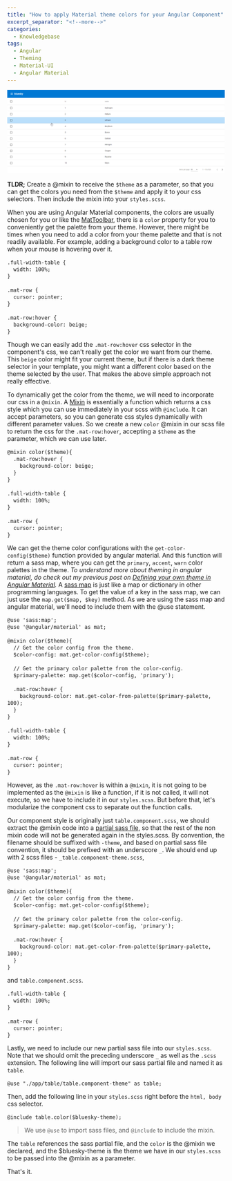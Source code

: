 ```yaml
---
title: "How to apply Material theme colors for your Angular Component"
excerpt_separator: "<!--more-->"
categories:
  - Knowledgebase
tags:
  - Angular
  - Theming
  - Material-UI
  - Angular Material
---
```


![Component Theme](/assets/images/2022/08/component-theme.png)

**TLDR;** Create a @mixin to receive the `$theme` as a parameter, so that you can get the colors you need from the `$theme` and apply it to your css selectors. Then include the mixin into your `styles.scss`.

<!--more-->

When you are using Angular Material components, the colors are usually chosen for you or like the [MatToolbar](https://material.angular.io/components/toolbar/api), there is a `color` property for you to conveniently get the palette from your theme. However, there might be times when you need to add a color from your theme palette and that is not readily available. For example, adding a background color to a table row when your mouse is hovering over it.

```
.full-width-table {
  width: 100%;
}

.mat-row {
  cursor: pointer;
}

.mat-row:hover {
  background-color: beige;
}

```

Though we can easily add the `.mat-row:hover` css selector in the component's css, we can't really get the color we want from our theme. This `beige` color might fit your current theme, but if there is a dark theme selector in your template, you might want a different color based on the theme selected by the user. That makes the above simple approach not really effective.

To dynamically get the color from the theme, we will need to incorporate our css in a `@mixin`. A [Mixin](https://sass-lang.com/documentation/at-rules/mixin) is essentially a function which returns a css style which you can use immediately in your scss with `@include`. It can accept parameters, so you can generate css styles dynamically with different parameter values. So we create a new `color` @mixin in our scss file to return the css for the `.mat-row:hover`, accepting a `$theme` as the parameter, which we can use later.

```
@mixin color($theme){
  .mat-row:hover {
    background-color: beige;
  }
}

.full-width-table {
  width: 100%;
}

.mat-row {
  cursor: pointer;
}
```

We can get the theme color configurations with the `get-color-config($theme)` function provided by angular material. And this function will return a sass map, where you can get the `primary`, `accent`, `warn` color palettes in the theme. *To understand more about theming in angular material, do check out my previous post on [Defining your own theme in Angular Material](https://thecodinganalyst.github.io/knowledgebase/Defining-your-own-theme-in-Angular-Material/).* A [sass map](https://sass-lang.com/documentation/values/maps) is just like a map or dictionary in other programming languages. To get the value of a key in the sass map, we can just use the `map.get($map, $key)` method. As we are using the sass map and angular material, we'll need to include them with the @use statement. 

```
@use 'sass:map';
@use '@angular/material' as mat;

@mixin color($theme){
  // Get the color config from the theme.
  $color-config: mat.get-color-config($theme);

  // Get the primary color palette from the color-config.
  $primary-palette: map.get($color-config, 'primary');

  .mat-row:hover {
    background-color: mat.get-color-from-palette($primary-palette, 100);
  }
}

.full-width-table {
  width: 100%;
}

.mat-row {
  cursor: pointer;
}
```

However, as the `.mat-row:hover` is within a `@mixin`, it is not going to be implemented as the `@mixin` is like a function, if it is not called, it will not execute, so we have to include it in our `styles.scss`. But before that, let's modularize the component css to separate out the function calls. 

Our component style is originally just `table.component.scss`, we should extract the @mixin code into a [partial sass file](https://sass-lang.com/guide#topic-4), so that the rest of the non mixin code will not be generated again in the styles.scss. By convention, the filename should be suffixed with `-theme`, and based on partial sass file convention, it should be prefixed with an underscore `_`. We should end up with 2 scss files - `_table.component-theme.scss`,

```
@use 'sass:map';
@use '@angular/material' as mat;

@mixin color($theme){
  // Get the color config from the theme.
  $color-config: mat.get-color-config($theme);

  // Get the primary color palette from the color-config.
  $primary-palette: map.get($color-config, 'primary');

  .mat-row:hover {
    background-color: mat.get-color-from-palette($primary-palette, 100);
  }
}
```

and `table.component.scss`.

```
.full-width-table {
  width: 100%;
}

.mat-row {
  cursor: pointer;
}
```

Lastly, we need to include our new partial sass file into our `styles.scss`. Note that we should omit the preceding underscore `_` as well as the `.scss` extension. The following line will import our sass partial file and named it as `table`.

```
@use "./app/table/table.component-theme" as table;
```

Then, add the following line in your `styles.scss` right before the `html, body` css selector. 

```
@include table.color($bluesky-theme);
```

> We use `@use` to import sass files, and `@include` to include the mixin.

The `table` references the sass partial file, and the `color` is the @mixin we declared, and the $bluesky-theme is the theme we have in our `styles.scss` to be passed into the @mixin as a parameter.

That's it. 